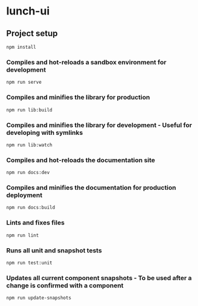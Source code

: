 # lunch-ui

## Project setup
```
npm install
```

### Compiles and hot-reloads a sandbox environment for development
```
npm run serve
```

### Compiles and minifies the library for production
```
npm run lib:build
```

### Compiles and minifies the library for development - Useful for developing with symlinks
```
npm run lib:watch
```

### Compiles and hot-reloads the documentation site
```
npm run docs:dev
```

### Compiles and minifies the documentation for production deployment
```
npm run docs:build
```

### Lints and fixes files
```
npm run lint
```

### Runs all unit and snapshot tests
```
npm run test:unit
```

### Updates all current component snapshots - To be used after a change is confirmed with a component
```
npm run update-snapshots
```
